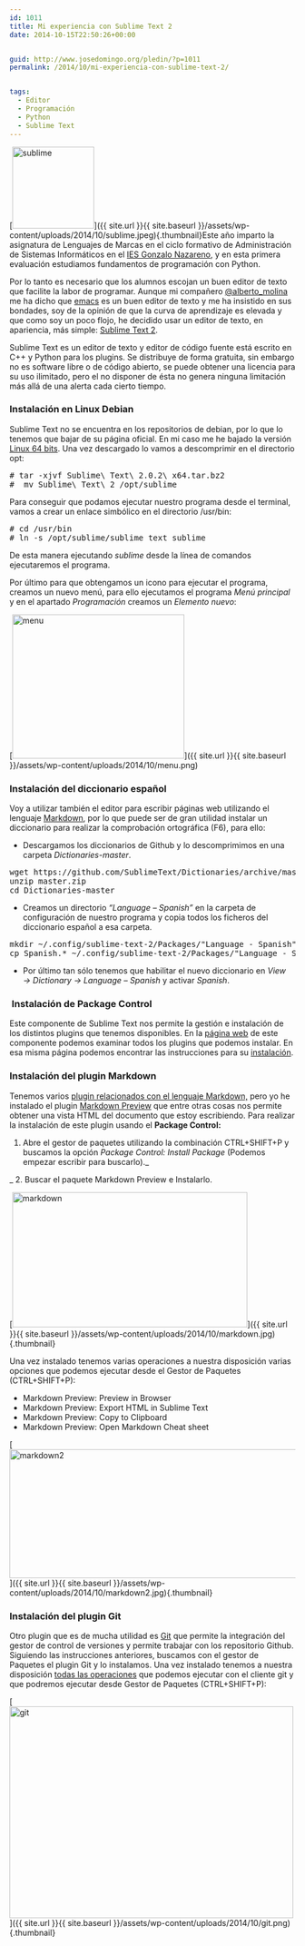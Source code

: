 ```yaml
---
id: 1011
title: Mi experiencia con Sublime Text 2
date: 2014-10-15T22:50:26+00:00


guid: http://www.josedomingo.org/pledin/?p=1011
permalink: /2014/10/mi-experiencia-con-sublime-text-2/


tags:
  - Editor
  - Programación
  - Python
  - Sublime Text
---
```

[<img class="alignleft wp-image-1033 " src="{{ site.url }}{{ site.baseurl }}/assets/wp-content/uploads/2014/10/sublime.jpeg" alt="sublime" width="144" height="144" srcset="{{ site.url }}{{ site.baseurl }}/assets/wp-content/uploads/2014/10/sublime.jpeg 204w, {{ site.url }}{{ site.baseurl }}/assets/wp-content/uploads/2014/10/sublime-150x150.jpeg 150w" sizes="(max-width: 144px) 100vw, 144px" />]({{ site.url }}{{ site.baseurl }}/assets/wp-content/uploads/2014/10/sublime.jpeg){.thumbnail}Este año imparto la asignatura de <a>Lenguajes de Marcas</a> en el ciclo formativo de Administración de Sistemas Informáticos en el [IES Gonzalo Nazareno](http://dit.gonzalonazareno.org), y en esta primera evaluación estudiamos fundamentos de programación con Python.

Por lo tanto es necesario que los alumnos escojan un buen editor de texto que facilite la labor de programar. Aunque mi compañero [@alberto_molina](https://twitter.com/alberto_molina) me ha dicho que [emacs](http://www.gnu.org/software/emacs/) es un buen editor de texto y me ha insistido en sus bondades, soy de la opinión de que la curva de aprendizaje es elevada y que como soy un poco flojo, he decidido usar un editor de texto, en apariencia, más simple: [Sublime Text 2](http://www.sublimetext.com/2).

Sublime Text es un editor de texto y editor de código fuente está escrito en C++ y Python para los plugins. Se distribuye de forma gratuita, sin embargo no es software libre o de código abierto, se puede obtener una licencia para su uso ilimitado, pero el no disponer de ésta no genera ninguna limitación más allá de una alerta cada cierto tiempo.<!--more-->

### Instalación en Linux Debian

Sublime Text no se encuentra en los repositorios de debian, por lo que lo tenemos que bajar de su página oficial. En mi caso me he bajado la versión [Linux 64 bits](http://c758482.r82.cf2.rackcdn.com/Sublime%20Text%202.0.2%20x64.tar.bz2). Una vez descargado lo vamos a descomprimir en el directorio opt:

<pre># tar -xjvf Sublime\ Text\ 2.0.2\ x64.tar.bz2
#  mv Sublime\ Text\ 2 /opt/sublime
</pre>

Para conseguir que podamos ejecutar nuestro programa desde el terminal, vamos a crear un enlace simbólico en el directorio /usr/bin:

<pre># cd /usr/bin
# ln -s /opt/sublime/sublime_text sublime
</pre>

De esta manera ejecutando _sublime_ desde la línea de comandos ejecutaremos el programa.

Por último para que obtengamos un icono para ejecutar el programa, creamos un nuevo menú, para ello ejecutamos el programa _Menú principal_ y en el apartado _Programación_ creamos un _Elemento nuevo_:

[<img class="aligncenter wp-image-1013 size-full" src="{{ site.url }}{{ site.baseurl }}/assets/wp-content/uploads/2014/10/menu.png" alt="menu" width="303" height="254" srcset="{{ site.url }}{{ site.baseurl }}/assets/wp-content/uploads/2014/10/menu.png 680w, {{ site.url }}{{ site.baseurl }}/assets/wp-content/uploads/2014/10/menu-300x251.png 300w" sizes="(max-width: 303px) 100vw, 303px" />]({{ site.url }}{{ site.baseurl }}/assets/wp-content/uploads/2014/10/menu.png)

### Instalación del diccionario español

Voy a utilizar también el editor para escribir páginas web utilizando el lenguaje [Markdown](http://es.wikipedia.org/wiki/Markdown), por lo que puede ser de gran utilidad instalar un diccionario para realizar la comprobación ortográfica (F6), para ello:

  * Descargamos los diccionarios de Github y lo descomprimimos en una carpeta _Dictionaries-master_.

<pre>wget https://github.com/SublimeText/Dictionaries/archive/master.zip
unzip master.zip
cd Dictionaries-master</pre>

  * Creamos un directorio _&#8220;Language &#8211; Spanish&#8221;_ en la carpeta de configuración de nuestro programa y copia todos los ficheros del diccionario español a esa carpeta.

<pre>mkdir ~/.config/sublime-text-2/Packages/"Language - Spanish"
cp Spanish.* ~/.config/sublime-text-2/Packages/"Language - Spanish"</pre>

  * Por último tan sólo tenemos que habilitar el nuevo diccionario en _View → Dictionary → Language – Spanish_ y activar _Spanish_.

###  Instalación de Package Control

Este componente de Sublime Text nos permite la gestión e instalación de los distintos plugins que tenemos disponibles. En la [página web](https://sublime.wbond.net/) de este componente podemos examinar todos los plugins que podemos instalar. En esa misma página podemos encontrar las instrucciones para su [instalación](https://sublime.wbond.net/installation).

### Instalación del plugin Markdown

Tenemos varios [plugin relacionados con el lenguaje Markdown,](https://sublime.wbond.net/search/markdown) pero yo he instalado el plugin [Markdown Preview](https://sublime.wbond.net/packages/Markdown%20Preview) que entre otras cosas nos permite obtener una vista HTML del documento que estoy escribiendo. Para realizar la instalación de este plugin usando el **Package Control:**

  1. Abre el gestor de paquetes utilizando la combinación CTRL+SHIFT+P y buscamos la opción _Package Control: Install Package_ (Podemos empezar escribir para buscarlo)._
  
_ 
  2. Buscar el paquete Markdown Preview e Instalarlo.

[<img class="aligncenter size-full wp-image-1027" src="{{ site.url }}{{ site.baseurl }}/assets/wp-content/uploads/2014/10/markdown.jpg" alt="markdown" width="414" height="238" srcset="{{ site.url }}{{ site.baseurl }}/assets/wp-content/uploads/2014/10/markdown.jpg 414w, {{ site.url }}{{ site.baseurl }}/assets/wp-content/uploads/2014/10/markdown-300x172.jpg 300w" sizes="(max-width: 414px) 100vw, 414px" />]({{ site.url }}{{ site.baseurl }}/assets/wp-content/uploads/2014/10/markdown.jpg){.thumbnail}

Una vez instalado tenemos varias operaciones a nuestra disposición varias opciones que podemos ejecutar desde el Gestor de Paquetes (CTRL+SHIFT+P):

  * Markdown Preview: Preview in Browser
  * Markdown Preview: Export HTML in Sublime Text
  * Markdown Preview: Copy to Clipboard
  * Markdown Preview: Open Markdown Cheat sheet

[<img class="aligncenter size-full wp-image-1028" src="{{ site.url }}{{ site.baseurl }}/assets/wp-content/uploads/2014/10/markdown2.jpg" alt="markdown2" width="507" height="227" srcset="{{ site.url }}{{ site.baseurl }}/assets/wp-content/uploads/2014/10/markdown2.jpg 507w, {{ site.url }}{{ site.baseurl }}/assets/wp-content/uploads/2014/10/markdown2-300x134.jpg 300w" sizes="(max-width: 507px) 100vw, 507px" />]({{ site.url }}{{ site.baseurl }}/assets/wp-content/uploads/2014/10/markdown2.jpg){.thumbnail}

### Instalación del plugin Git

Otro plugin que es de mucha utilidad es [Git](https://sublime.wbond.net/packages/Git) que permite la integración del gestor de control de versiones y permite trabajar con los repositorio Github. Siguiendo las instrucciones anteriores, buscamos con el gestor de Paquetes el plugin Git y lo instalamos. Una vez instalado tenemos a nuestra disposición [todas las operaciones](https://github.com/kemayo/sublime-text-git/wiki) que podemos ejecutar con el cliente git y que podremos ejecutar desde Gestor de Paquetes (CTRL+SHIFT+P):

[<img class="aligncenter size-full wp-image-1030" src="{{ site.url }}{{ site.baseurl }}/assets/wp-content/uploads/2014/10/git.png" alt="git" width="500" height="373" srcset="{{ site.url }}{{ site.baseurl }}/assets/wp-content/uploads/2014/10/git.png 500w, {{ site.url }}{{ site.baseurl }}/assets/wp-content/uploads/2014/10/git-300x223.png 300w" sizes="(max-width: 500px) 100vw, 500px" />]({{ site.url }}{{ site.baseurl }}/assets/wp-content/uploads/2014/10/git.png){.thumbnail}

<!-- AddThis Advanced Settings generic via filter on the_content -->

<!-- AddThis Share Buttons generic via filter on the_content -->